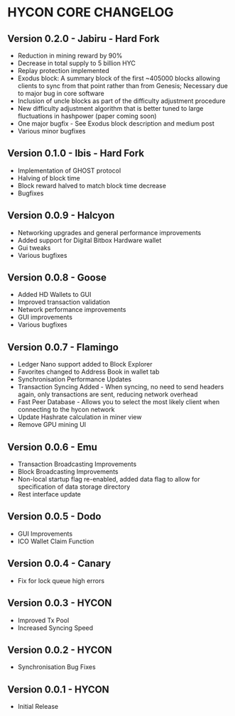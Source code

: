 HYCON CORE CHANGELOG
======
## Version 0.2.0 - Jabiru - Hard Fork
- Reduction in mining reward by 90%
- Decrease in total supply to 5 billion HYC
- Replay protection implemented
- Exodus block: A summary block of the first ~405000 blocks allowing clients to sync from that point rather than from Genesis; Necessary due to major bug in core software
- Inclusion of uncle blocks as part of the difficulty adjustment procedure
- New difficulty adjustment algorithm that is better tuned to large fluctuations in hashpower (paper coming soon)
- One major bugfix - See Exodus block description and medium post
- Various minor bugfixes
## Version 0.1.0 - Ibis - Hard Fork
- Implementation of GHOST protocol
- Halving of block time
- Block reward halved to match block time decrease
- Bugfixes
## Version 0.0.9 - Halcyon
- Networking upgrades and general performance improvements
- Added support for Digital Bitbox Hardware wallet
- Gui tweaks
- Various bugfixes
## Version 0.0.8 - Goose
- Added HD Wallets to GUI
- Improved transaction validation
- Network performance improvements
- GUI improvements
- Various bugfixes
## Version 0.0.7 - Flamingo
- Ledger Nano support added to Block Explorer
- Favorites changed to Address Book in wallet tab
- Synchronisation Performance Updates
- Transaction Syncing Added - When syncing, no need to send headers again, only transactions are sent, reducing network overhead
- Fast Peer Database - Allows you to select the most likely client when connecting to the hycon network
- Update Hashrate calculation in miner view
- Remove GPU mining UI
## Version 0.0.6 - Emu
- Transaction Broadcasting Improvements
- Block Broadcasting Improvements
- Non-local startup flag re-enabled, added data flag to allow for specification of data storage directory
- Rest interface update
## Version 0.0.5 - Dodo
- GUI Improvements
- ICO Wallet Claim Function
## Version 0.0.4 - Canary
- Fix for lock queue high errors
## Version 0.0.3 - HYCON
- Improved Tx Pool
- Increased Syncing Speed
## Version 0.0.2 - HYCON
- Synchronisation Bug Fixes
## Version 0.0.1 - HYCON
- Initial Release
